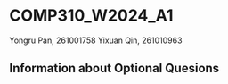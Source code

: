 # COMP310_W2024_A1

Yongru Pan, 261001758
Yixuan Qin, 261010963

## Information about Optional Quesions

 
